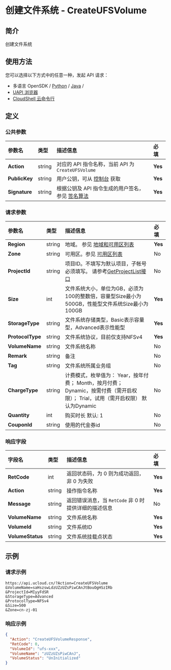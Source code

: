 # 创建文件系统 - CreateUFSVolume

## 简介

创建文件系统






## 使用方法

您可以选择以下方式中的任意一种，发起 API 请求：
- 多语言 OpenSDK / [Python](https://github.com/ucloud/ucloud-sdk-python3) / [Java](https://github.com/ucloud/ucloud-sdk-java) /
- [UAPI 浏览器](https://console.ucloud.cn/uapi/detail?id=CreateUFSVolume)
- [CloudShell 云命令行](https://shell.ucloud.cn/)


## 定义

### 公共参数

| 参数名 | 类型 | 描述信息 | 必填 |
|:---|:---|:---|:---|
| **Action**     | string  | 对应的 API 指令名称，当前 API 为 `CreateUFSVolume`                        | **Yes** |
| **PublicKey**  | string  | 用户公钥，可从 [控制台](https://console.ucloud.cn/uapi/apikey) 获取                                             | **Yes** |
| **Signature**  | string  | 根据公钥及 API 指令生成的用户签名，参见 [签名算法](api/summary/signature.md)  | **Yes** |

### 请求参数

| 参数名 | 类型 | 描述信息 | 必填 |
|:---|:---|:---|:---|
| **Region** | string | 地域。 参见 [地域和可用区列表](https://docs.ucloud.cn/api/summary/regionlist) |**Yes**|
| **Zone** | string | 可用区。参见 [可用区列表](https://docs.ucloud.cn/api/summary/regionlist) |No|
| **ProjectId** | string | 项目ID。不填写为默认项目，子帐号必须填写。 请参考[GetProjectList接口](https://docs.ucloud.cn/api/summary/get_project_list) |No|
| **Size** | int | 文件系统大小，单位为GB，必须为100的整数倍，容量型Size最小为500GB，性能型文件系统Size最小为100GB |**Yes**|
| **StorageType** | string | 文件系统存储类型，Basic表示容量型，Advanced表示性能型 |**Yes**|
| **ProtocolType** | string | 文件系统协议，目前仅支持NFSv4 |**Yes**|
| **VolumeName** | string | 文件系统名称 |No|
| **Remark** | string | 备注 |No|
| **Tag** | string | 文件系统所属业务组 |No|
| **ChargeType** | string | 计费模式，枚举值为： Year，按年付费； Month，按月付费； Dynamic，按需付费（需开启权限）； Trial，试用（需开启权限） 默认为Dynamic |No|
| **Quantity** | int | 购买时长 默认: 1 |No|
| **CouponId** | string | 使用的代金券id |No|

### 响应字段

| 字段名 | 类型 | 描述信息 | 必填 |
|:---|:---|:---|:---|
| **RetCode** | int | 返回状态码，为 0 则为成功返回，非 0 为失败 |**Yes**|
| **Action** | string | 操作指令名称 |**Yes**|
| **Message** | string | 返回错误消息，当 `RetCode` 非 0 时提供详细的描述信息 |No|
| **VolumeName** | string | 文件系统名称 |**Yes**|
| **VolumeId** | string | 文件系统ID |**Yes**|
| **VolumeStatus** | string | 文件系统挂载点状态 |**Yes**|




## 示例

### 请求示例
    
```
https://api.ucloud.cn/?Action=CreateUFSVolume
&VolumeName=saHszswLdzUZzUZsPiwCAnJtBouOgHSzIRb
&ProjectId=MIyyFdSR
&StorageType=Advanced
&ProtocolType=NFSv4
&Size=500
&Zone=cn-zj-01
```

### 响应示例
    
```json
{
  "Action": "CreateUFSVolumeResponse",
  "RetCode": 0,
  "VolumeId": "ufs-xxx",
  "VolumeName": "zUZzUZsPiwCAnJ",
  "VolumeStatus": "UnInitialized"
}
```





